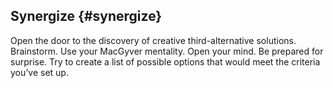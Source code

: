 ## Synergize {#synergize}

Open the door to the discovery of creative third-alternative solutions. Brainstorm. Use your MacGyver mentality. Open your mind. Be prepared for surprise. Try to create a list of possible options that would meet the criteria you’ve set up.